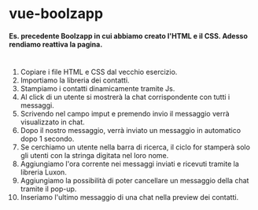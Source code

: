 vue-boolzapp
===
#### Es. precedente Boolzapp in cui abbiamo creato l'HTML e il CSS. Adesso rendiamo reattiva la pagina.
#

1. Copiare i file HTML e CSS dal vecchio esercizio.
2. Importiamo la libreria dei contatti.
3. Stampiamo i contatti dinamicamente tramite Js.
4. Al click di un utente si mostrerà la chat corrispondente con tutti i messaggi.
5. Scrivendo nel campo imput e premendo invio il messaggio verrà visualizzato in chat.
6. Dopo il nostro messaggio, verrà inviato un messaggio in automatico dopo 1 secondo.
7. Se cerchiamo un utente nella barra di ricerca, il ciclo for stamperà solo gli utenti con la stringa digitata nel loro nome.
8. Aggiungiamo l'ora corrente nei messaggi inviati e ricevuti tramite la libreria Luxon.
9. Aggiungiamo la possibilità di poter cancellare un messaggio della chat tramite il pop-up. 
10. Inseriamo l'ultimo messaggio di una chat nella preview dei contatti.